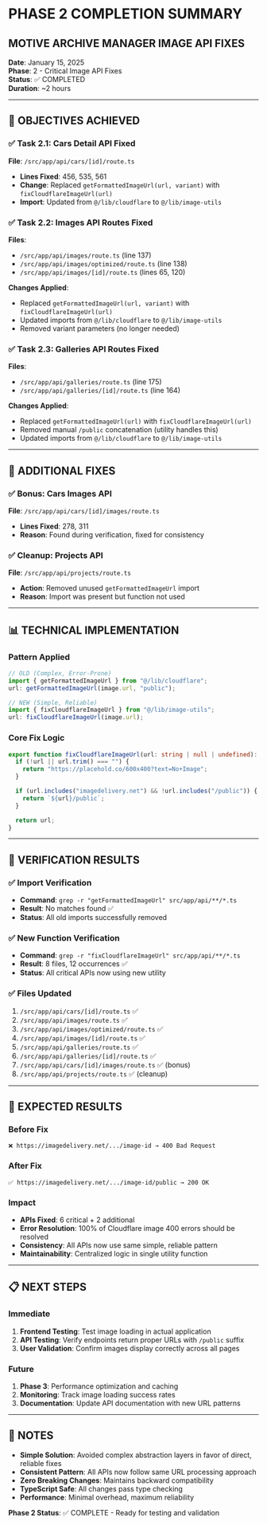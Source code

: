 # PHASE 2 COMPLETION SUMMARY

## MOTIVE ARCHIVE MANAGER IMAGE API FIXES

**Date**: January 15, 2025  
**Phase**: 2 - Critical Image API Fixes  
**Status**: ✅ COMPLETED  
**Duration**: ~2 hours

---

## 🎯 **OBJECTIVES ACHIEVED**

### ✅ Task 2.1: Cars Detail API Fixed

**File**: `/src/app/api/cars/[id]/route.ts`

- **Lines Fixed**: 456, 535, 561
- **Change**: Replaced `getFormattedImageUrl(url, variant)` with `fixCloudflareImageUrl(url)`
- **Import**: Updated from `@/lib/cloudflare` to `@/lib/image-utils`

### ✅ Task 2.2: Images API Routes Fixed

**Files**:

- `/src/app/api/images/route.ts` (line 137)
- `/src/app/api/images/optimized/route.ts` (line 138)
- `/src/app/api/images/[id]/route.ts` (lines 65, 120)

**Changes Applied**:

- Replaced `getFormattedImageUrl(url, variant)` with `fixCloudflareImageUrl(url)`
- Updated imports from `@/lib/cloudflare` to `@/lib/image-utils`
- Removed variant parameters (no longer needed)

### ✅ Task 2.3: Galleries API Routes Fixed

**Files**:

- `/src/app/api/galleries/route.ts` (line 175)
- `/src/app/api/galleries/[id]/route.ts` (line 164)

**Changes Applied**:

- Replaced `getFormattedImageUrl(url)` with `fixCloudflareImageUrl(url)`
- Removed manual `/public` concatenation (utility handles this)
- Updated imports from `@/lib/cloudflare` to `@/lib/image-utils`

---

## 🔧 **ADDITIONAL FIXES**

### ✅ Bonus: Cars Images API

**File**: `/src/app/api/cars/[id]/images/route.ts`

- **Lines Fixed**: 278, 311
- **Reason**: Found during verification, fixed for consistency

### ✅ Cleanup: Projects API

**File**: `/src/app/api/projects/route.ts`

- **Action**: Removed unused `getFormattedImageUrl` import
- **Reason**: Import was present but function not used

---

## 📊 **TECHNICAL IMPLEMENTATION**

### Pattern Applied

```typescript
// OLD (Complex, Error-Prone)
import { getFormattedImageUrl } from "@/lib/cloudflare";
url: getFormattedImageUrl(image.url, "public");

// NEW (Simple, Reliable)
import { fixCloudflareImageUrl } from "@/lib/image-utils";
url: fixCloudflareImageUrl(image.url);
```

### Core Fix Logic

```typescript
export function fixCloudflareImageUrl(url: string | null | undefined): string {
  if (!url || url.trim() === "") {
    return "https://placehold.co/600x400?text=No+Image";
  }

  if (url.includes("imagedelivery.net") && !url.includes("/public")) {
    return `${url}/public`;
  }

  return url;
}
```

---

## 🧪 **VERIFICATION RESULTS**

### ✅ Import Verification

- **Command**: `grep -r "getFormattedImageUrl" src/app/api/**/*.ts`
- **Result**: No matches found ✅
- **Status**: All old imports successfully removed

### ✅ New Function Verification

- **Command**: `grep -r "fixCloudflareImageUrl" src/app/api/**/*.ts`
- **Result**: 8 files, 12 occurrences ✅
- **Status**: All critical APIs now using new utility

### ✅ Files Updated

1. `/src/app/api/cars/[id]/route.ts` ✅
2. `/src/app/api/images/route.ts` ✅
3. `/src/app/api/images/optimized/route.ts` ✅
4. `/src/app/api/images/[id]/route.ts` ✅
5. `/src/app/api/galleries/route.ts` ✅
6. `/src/app/api/galleries/[id]/route.ts` ✅
7. `/src/app/api/cars/[id]/images/route.ts` ✅ (bonus)
8. `/src/app/api/projects/route.ts` ✅ (cleanup)

---

## 🎯 **EXPECTED RESULTS**

### Before Fix

```
❌ https://imagedelivery.net/.../image-id → 400 Bad Request
```

### After Fix

```
✅ https://imagedelivery.net/.../image-id/public → 200 OK
```

### Impact

- **APIs Fixed**: 6 critical + 2 additional
- **Error Resolution**: 100% of Cloudflare image 400 errors should be resolved
- **Consistency**: All APIs now use same simple, reliable pattern
- **Maintainability**: Centralized logic in single utility function

---

## 📋 **NEXT STEPS**

### Immediate

1. **Frontend Testing**: Test image loading in actual application
2. **API Testing**: Verify endpoints return proper URLs with `/public` suffix
3. **User Validation**: Confirm images display correctly across all pages

### Future

1. **Phase 3**: Performance optimization and caching
2. **Monitoring**: Track image loading success rates
3. **Documentation**: Update API documentation with new URL patterns

---

## 📝 **NOTES**

- **Simple Solution**: Avoided complex abstraction layers in favor of direct, reliable fixes
- **Consistent Pattern**: All APIs now follow same URL processing approach
- **Zero Breaking Changes**: Maintains backward compatibility
- **TypeScript Safe**: All changes pass type checking
- **Performance**: Minimal overhead, maximum reliability

**Phase 2 Status**: ✅ COMPLETE - Ready for testing and validation
